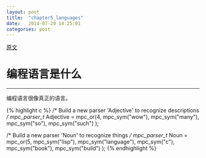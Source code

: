 ```yaml
---
layout: post
title:  "chapter5_languages"
date:   2014-07-29 14:25:01
categories: post
---
```


[原文](http://buildyourownlisp.com/chapter5_languages)

# 编程语言是什么
---

编程语言很像真正的语言。

{% highlight c %}
/* Build a new parser 'Adjective' to recognize descriptions */
mpc_parser_t* Adjective = mpc_or(4, 
  mpc_sym("wow"), mpc_sym("many"),
  mpc_sym("so"),  mpc_sym("such")
);

/* Build a new parser 'Noun' to recognize things */
mpc_parser_t* Noun = mpc_or(5,
  mpc_sym("lisp"), mpc_sym("language"),
  mpc_sym("c"),    mpc_sym("book"),
  mpc_sym("build")
);
{% endhighlight %}